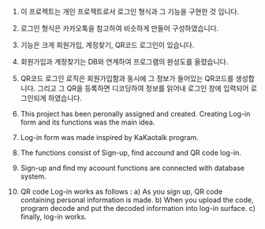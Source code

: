 1. 이 프로젝트는 개인 프로젝트로서 로그인 형식과 그 기능을 구현한 것 입니다.
2. 로그인 형식은 카카오톡을 참고하여 비슷하게 만들어 구성하였습니다.
3. 기능은 크게 회원가입, 계정찾기, QR코드 로그인이 있습니다.
4. 회원가입과 계정찾기는 DB와 연계하여 프로그램의 완성도를 올렸습니다.
5. QR코드 로그인 로직은 회원가입함과 동시에 그 정보가 들어있는 QR코드를 생성합니다.
   그리고 그 QR을 등록하면 디코딩하여 정보를 읽어내 로그인 창에 입력되어 로그인되게 하였습니다.

1. This project has been peronally assigned and created. Creating Log-in form and its functions was the main idea.
2. Log-in form was made inspired by KaKaotalk program.
3. The functions consist of Sign-up, find accound and QR code log-in.
4. Sign-up and find my acoount functions are connected with database system.
5. QR code Log-in works as follows :
a) As you sign up, QR code containing personal information is made.
b) When you upload the code, program decode and put the decoded information into log-in surface.
c) finally, log-in works.
